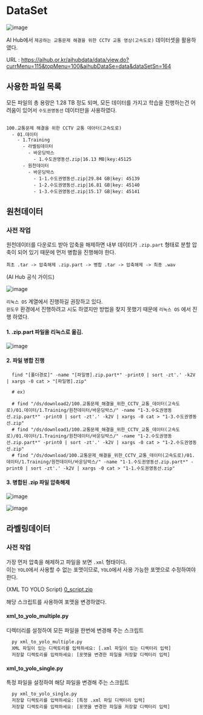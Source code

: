 # DataSet

![image](https://github.com/user-attachments/assets/672cff16-a4ee-4f47-85d8-60cfa9f7b8a7)

AI Hub에서 `제공하는 교통문제 해결을 위한 CCTV 교통 영상(고속도로)` 데이터셋을 활용하였다.

URL : https://aihub.or.kr/aihubdata/data/view.do?currMenu=115&topMenu=100&aihubDataSe=data&dataSetSn=164

## 사용한 파일 목록

모든 파일의 총 용량은 1.28 TB 정도 되며, 모든 데이터를 가지고 학습을 진행하는건 어려움이 있어서 `수도권영동선` 데이터만을 사용하였다.

```

100.교통문제 해결을 위한 CCTV 교통 데아터(고속도로)
  - 01.데이터
    - 1.Training
      - 라벨링데이터
        - 바운딩박스
          - 1.수도권영동선.zip|16.13 MB|key:45125
      - 원천데이터
        - 바운딩박스
          - 1-1.수도권영동선.zip|29.84 GB|key: 45139
          - 1-2.수도권영동선.zip|16.81 GB|key: 45140
          - 1-3.수도권영동선.zip|15.17 GB|key: 45141
```

## 원천데이터

### 사전 작업

원천데이터를 다운로드 받아 압축을 해제하면 내부 데이터가 `.zip.part` 형태로 분할 압축이 되어 있기 때문에 먼저 병합을 진행해야 한다.

```
최초 .tar -> 압축해제 .zip.part -> 병합 .tar -> 압축해제 -> 최종 .wav
```


(AI Hub 공식 가이드)

![image](https://github.com/user-attachments/assets/23d3fc95-dcba-4ef7-8847-d7409995a2eb)

`리눅스 OS` 계열에서 진행하길 권장하고 있다. <br/>
`윈도우` 환경에서 진행하려고 시도 하였지만 방법을 찾지 못했기 때문에  `리눅스 OS` 에서 진행 하였다.

#### 1. .zip.part 파일을 리눅스로 옮김.

![image](https://github.com/user-attachments/assets/6f2b1cd9-242a-4e41-be41-f6cb658c3835)


#### 2. 파일 병합 진행
```
  find "[폴더경로]" -name "[파일명].zip.part*" -print0 | sort -zt'.' -k2V | xargs -0 cat > "[파일명].zip"

  # ex)

  # find "/ds/download2/100.교통문제_해결을_위한_CCTV_교통_데이터(고속도로)/01.데이터/1.Training/원천데이터/바운딩박스/" -name "1-3.수도권영동선.zip.part*" -print0 | sort -zt'.' -k2V | xargs -0 cat > "1-3.수도권영동선.zip"
  # find "/ds/download1/100.교통문제_해결을_위한_CCTV_교통_데이터(고속도로)/01.데이터/1.Training/원천데이터/바운딩박스/" -name "1-2.수도권영동선.zip.part*" -print0 | sort -zt'.' -k2V | xargs -0 cat > "1-2.수도권영동선.zip"
  # find "/ds/download/100.교통문제_해결을_위한_CCTV_교통_데이터(고속도로)/01.데이터/1.Training/원천데이터/바운딩박스/" -name "1-1.수도권영동선.zip.part*" -print0 | sort -zt'.' -k2V | xargs -0 cat > "1-1.수도권영동선.zip"
```

#### 3. 병합된 .zip 파일 압축해제

![image](https://github.com/user-attachments/assets/a51f647e-9ace-47ca-a84c-90c4e458037a)


![image](https://github.com/user-attachments/assets/a59d5726-62df-4e99-bd9d-039a5abcd6ce)


## 라벨링데이터

### 사전 작업

가장 먼저 압축을 해제하고 파일을 보면 `.xml` 형태이다. <br/>
이는 `YOLO`에서 사용할 수 없는 포맷이므로, `YOLO`에서 사용 가능한 포맷으로 수정하여야 한다.

(XML TO YOLO Script)
[0_script.zip](https://github.com/user-attachments/files/17210796/0_script.zip)

해당 스크립트를 사용하여 포맷을 변경하였다.


#### xml_to_yolo_multiple.py

디렉터리를 설정하여 모든 파일을 한번에 변경해 주는 스크립트

```
  py xml_to_yolo_multiple.py
  XML 파일이 있는 디렉토리를 입력하세요: [.xml 파일이 있는 디렉터리 입력]
  저장할 디렉토리를 입력하세요: [포맷을 변경한 파일을 저장할 디렉터리 입력]
```

#### xml_to_yolo_single.py

특정 파일을 설정하여 해당 파일을 변경해 주는 스크립트

```
  py xml_to_yolo_single.py
  저장할 디렉토리를 입력하세요: [특정 .xml 파일 디렉터리 입력]
  저장할 디렉토리를 입력하세요: [포맷을 변경한 파일을 저장할 디렉터리 입력]
```
